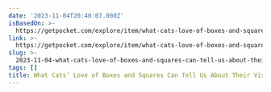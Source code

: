 ```yaml
---
date: '2023-11-04T20:40:07.000Z'
isBasedOn: >-
  https://getpocket.com/explore/item/what-cats-love-of-boxes-and-squares-can-tell-us-about-their-visual-perception?utm_source=pocket-newtab-en-us
link: >-
  https://getpocket.com/explore/item/what-cats-love-of-boxes-and-squares-can-tell-us-about-their-visual-perception?utm_source=pocket-newtab-en-us
slug: >-
  2023-11-04-what-cats-love-of-boxes-and-squares-can-tell-us-about-their-visual-percept
tags: []
title: What Cats’ Love of Boxes and Squares Can Tell Us About Their Visual Percept
---
```



